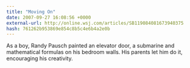 ```yaml
---
title: "Moving On"
date: 2007-09-27 16:08:56 +0000
external-url: http://online.wsj.com/articles/SB119084081673940375
hash: 761262b953869e854c8b5c4e6b4a2e0b
---
```


As a boy, Randy Pausch painted an elevator door, a submarine and mathematical formulas on his bedroom walls. His parents let him do it, encouraging his creativity.
